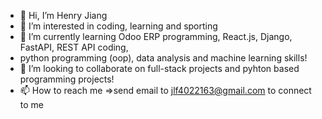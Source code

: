 - 👋 Hi, I’m Henry Jiang
- 👀 I’m interested in coding, learning and sporting 
- 🌱 I’m currently learning Odoo ERP programming, React.js, Django, FastAPI, REST API coding,
-    python programming (oop), data analysis and machine learning skills!
- 💞️ I’m looking to collaborate on full-stack projects and pyhton based programming projects!
- 📫 How to reach me =>send email to jlf4022163@gmail.com to connect to me

<!---
Thierry014/Thierry014 is a ✨ special ✨ repository because its `README.md` (this file) appears on your GitHub profile.
You can click the Preview link to take a look at your changes.
--->
